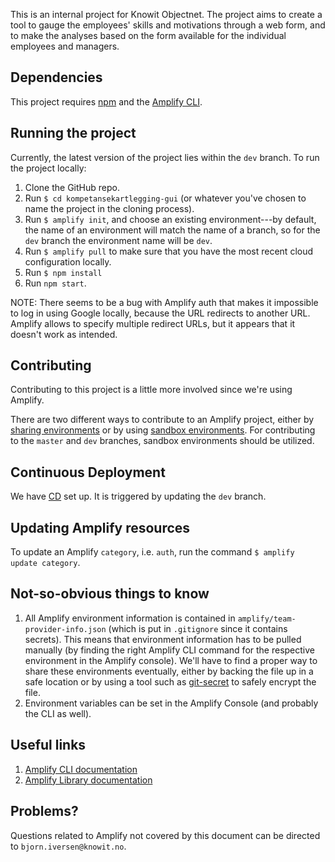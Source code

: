 This is an internal project for Knowit Objectnet. The project aims to create a tool to gauge the employees' skills and motivations through a web form, and to make the analyses based on the form available for the individual employees and managers. 

## Dependencies

This project requires [npm](https://www.npmjs.com/get-npm) and the [Amplify CLI](https://docs.amplify.aws/cli/start/install). 

## Running the project

Currently, the latest version of the project lies within the `dev` branch. To run the project locally:
1. Clone the GitHub repo.
2. Run `$ cd kompetansekartlegging-gui` (or whatever you've chosen to name the project in the cloning process).
3. Run `$ amplify init`, and choose an existing environment---by default, the name of an environment will match the name of a branch, so for the `dev` branch the environment name will be `dev`.
4. Run `$ amplify pull` to make sure that you have the most recent cloud configuration locally. 
5. Run `$ npm install`
6. Run `npm start`. 

NOTE: There seems to be a bug with Amplify auth that makes it impossible to log in using Google locally, because the URL redirects to another URL. Amplify allows to specify multiple redirect URLs, but it appears that it doesn't work as intended. 

## Contributing

Contributing to this project is a little more involved since we're using Amplify. 

There are two different ways to contribute to an Amplify project, either by [sharing environments](https://docs.amplify.aws/cli/teams/shared) or by using [sandbox environments](https://docs.amplify.aws/cli/teams/sandbox). For contributing to the `master` and `dev` branches, sandbox environments should be utilized. 

## Continuous Deployment

We have [CD](https://dev.d2kxnm6tljibk7.amplifyapp.com/) set up. It is triggered by updating the `dev` branch. 

## Updating Amplify resources

To update an Amplify `category`, i.e. `auth`, run the command `$ amplify update category`. 

## Not-so-obvious things to know

1. All Amplify environment information is contained in `amplify/team-provider-info.json` (which is put in `.gitignore` since it contains secrets). This means that environment information has to be pulled manually (by finding the right Amplify CLI command for the respective environment in the Amplify console). We'll have to find a proper way to share these environments eventually, either by backing the file up in a safe location or by using a tool such as [git-secret](https://git-secret.io/#using-gpg) to safely encrypt the file. 
2. Environment variables can be set in the Amplify Console (and probably the CLI as well).

## Useful links

1. [Amplify CLI documentation](https://docs.amplify.aws/cli)
1. [Amplify Library documentation](https://docs.amplify.aws/lib/q/platform/js)

## Problems?
Questions related to Amplify not covered by this document can be directed to `bjorn.iversen@knowit.no`. 

